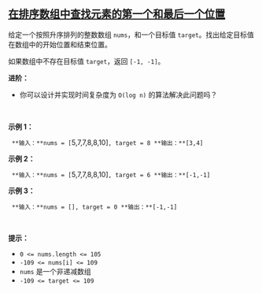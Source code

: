 ## [在排序数组中查找元素的第一个和最后一个位置](https://leetcode-cn.com/problems/find-first-and-last-position-of-element-in-sorted-array/)

给定一个按照升序排列的整数数组 `nums`，和一个目标值 `target`。找出给定目标值在数组中的开始位置和结束位置。

如果数组中不存在目标值 `target`，返回 `[-1, -1]`。

**进阶：**

*   你可以设计并实现时间复杂度为 `O(log n)` 的算法解决此问题吗？

 

**示例 1：**

`
**输入：**nums = [`5,7,7,8,8,10]`, target = 8
**输出：**[3,4]`

**示例 2：**

`
**输入：**nums = [`5,7,7,8,8,10]`, target = 6
**输出：**[-1,-1]`

**示例 3：**

`
**输入：**nums = [], target = 0
**输出：**[-1,-1]`

 

**提示：**

*   `0 <= nums.length <= 105`
*   `-109 <= nums[i] <= 109`
*   `nums` 是一个非递减数组
*   `-109 <= target <= 109`